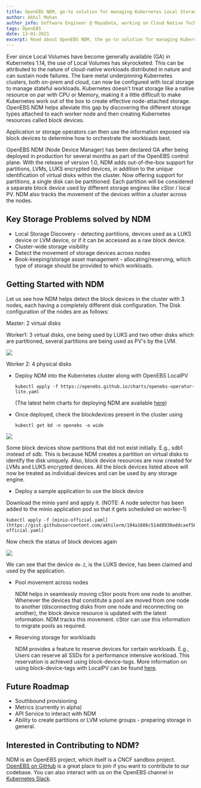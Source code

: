```yaml
---
title: OpenEBS NDM, go-to solution for managing Kubernetes Local Storage
author: Akhil Mohan
author_info: Software Engineer @ MayaData, working on Cloud Native Tech.
tags: OpenEBS
date: 13-01-2021
excerpt: Read about OpenEBS NDM, the go-to solution for managing Kubernetes Local Storage.
--- 
```


Ever since Local Volumes have become generally available (GA) in Kubernetes 1.14, the use of Local Volumes has skyrocketed. This can be attributed to the nature of cloud-native workloads distributed in nature and can sustain node failures. The bare metal underpinning Kubernetes clusters, both on-prem and cloud, can now be configured with local storage to manage stateful workloads. Kubernetes doesn’t treat storage like a native resource on par with CPU or Memory, making it a little difficult to make Kubernetes work out of the box to create effective node-attached storage. OpenEBS NDM helps alleviate this gap by discovering the different storage types attached to each worker node and then creating Kubernetes resources called block devices.

Application or storage operators can then use the information exposed via block devices to determine how to orchestrate the workloads best.

OpenEBS NDM (Node Device Manager) has been declared GA after being deployed in production for several months as part of the OpenEBS control plane. With the release of version 1.0, NDM adds out-of-the-box support for partitions, LVMs, LUKS encrypted devices, in addition to the unique identification of virtual disks within the cluster. Now offering support for partitions, a single disk can be partitioned. Each partition will be considered a separate block device used by different storage engines like cStor / local PV. NDM also tracks the movement of the devices within a cluster across the nodes.

## Key Storage Problems solved by NDM

* Local Storage Discovery - detecting partitions, devices used as a LUKS device or LVM device, or if it can be accessed as a raw block device.
* Cluster-wide storage visibility
* Detect the movement of storage devices across nodes
* Book-keeping/storage asset management  - allocating/reserving, which type of storage should be provided to which workloads.

## Getting Started with NDM

Let us see how NDM helps detect the block devices in the cluster with 3 nodes, each having a completely different disk configuration. The Disk configuration of the nodes are as follows:

Master: 2 virtual disks

Worker1: 3 virtual disks, one being used by LUKS and two other disks which are partitioned, several partitions are being used as PV's by the LVM.

![](https://lh3.googleusercontent.com/7r1RKQF4udqvigbryA6XFOxRuoOccQSFqhM5C_e27ArTSXnsXIXZk7b3lwgJm4C2VxxWj4rHoED-pZl4PS_KVkF_SC4D2-NLJzokpg2cqlP2upSNva5PLCaBKtQCBueUhWFYTtS9)


Worker 2: 4 physical disks

* Deploy NDM into the Kubernetes cluster along with OpenEBS LocalPV
    ```
    kubectl apply -f https://openebs.github.io/charts/openebs-operator-lite.yaml
    ```
    (The latest helm charts for deploying NDM are available [here](https://openebs.github.io/node-disk-manager/))

* Once deployed, check the blockdevices present in the cluster using
    ```
    kubectl get bd -n openebs -o wide
    ```

![](https://lh4.googleusercontent.com/v-iVUrfW6v3wSaXmb06pbek7as_RfFTlRJCmsPzhmId460JIsP0LvXVDBkA0FUnBdO3yt203HqHIBYorT-nP6ZtCZTKdRcao0Ws3tlNyvz8yQF9ytQN_UXxbyO9ZFs6-PeLYHQOD)

Some block devices show partitions that did not exist initially. E.g., sdb1 instead of sdb. This is because NDM creates a partition on virtual disks to identify the disk uniquely. Also, block device resources are now created for LVMs and LUKS encrypted devices. All the block devices listed above will now be treated as individual devices and can be used by any storage engine.

* Deploy a sample application to use the block device

Download the minio yaml and apply it. (NOTE: A node selector has been added to the minio application pod so that it gets scheduled on worker-1)
```
kubectl apply -f [minio-official.yaml](https://gist.githubusercontent.com/akhilerm/194a1606c514d8930addcaef56f9f19f/raw/7d339e5042b4e5e958dde558f1f3509e26c214f3/minio-official.yaml)
```
Now check the status of block devices again  

![](https://lh3.googleusercontent.com/A_JL0jXsZhmIPPrRYCSeMHVcPsey6ahFYV1_LVUapmbPLTrcgGEAao_ohbx9zU_SZl-lHmKGYgdMqh4czUCISSezbcOi4rznQNuX0sTAomO4y5HQLVYicTD4s1mPOZfUciacEOU_)

We can see that the device `dm-2`, is the LUKS device, has been claimed and used by the application.

* Pool movement across nodes

  NDM helps in seamlessly moving cStor pools from one node to another. Whenever the devices that constitute a pool are moved from one node to another (disconnecting disks from one node and reconnecting on another), the block device resource is updated with the latest information. NDM tracks this movement. cStor can use this information to migrate pools as required.

* Reserving storage for workloads

  NDM provides a feature to reserve devices for certain workloads. E.g., Users can reserve all SSDs for a performance intensive workload. This reservation is achieved using block-device-tags. More information on using block-device-tags with LocalPV can be found [here](https://docs.openebs.io/docs/next/uglocalpv-device.html#optional-block-device-tagging).

## Future Roadmap

* Southbound provisioning
* Metrics (currently in alpha)
* API Service to interact with NDM
* Ability to create partitions or LVM volume groups - preparing storage in general.

## Interested in Contributing to NDM?

NDM is an OpenEBS project, which itself is a CNCF sandbox project. [OpenEBS on GitHub](https://github.com/openebs/node-disk-manager) is a great place to join if you want to contribute to our codebase. You can also interact with us on the OpenEBS channel in [Kubernetes Slack](https://kubernetes.slack.com/?redir=%2Fmessages%2Fopenebs%2F).